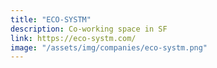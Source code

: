 ```yaml
---
title: "ECO-SYSTM"
description: Co-working space in SF
link: https://eco-systm.com/
image: "/assets/img/companies/eco-systm.png"
---
```


